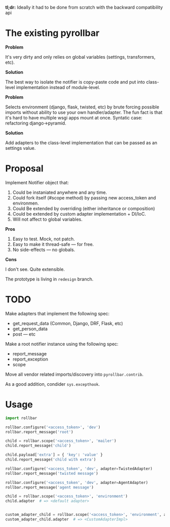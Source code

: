 **tl;dr:** Ideally it had to be done from scratch with
the backward compatibility api

# The existing pyrollbar

**Problem**

It's very dirty and only relies on global variables (settings, transformers, etc).

**Solution**

The best way to isolate the notifier is copy-paste code and put into class-level
implementation instead of module-level.


**Problem**

Selects environment (django, flask, twisted, etc) by brute forcing possible
imports without ability to use your own handler/adapter. The fun fact is that it's
hard to have multiple wsgi apps mount at once. Syntatic case: refactoring django→pyramid.

**Solution**

Add adapters to the class-level implementation that can be passed as an settings value.


# Proposal

Implement Notifier object that:

1. Could be instaniated anywhere and any time.
2. Could fork itself (#scope method) by passing new access_token and environmen.
3. Could Be extended by overriding (either inheritance or composition)
4. Could be extended by custom adapter implementation + DI/IoC.
5. Will not affect to global variables.

**Pros**

1. Easy to test. Mock, not patch.
2. Easy to make it thread-safe — for free.
3. No side-effects — no globals.

**Cons**

I don't see. Quite extensible.

The prototype is living in `redesign` branch.


# TODO

Make adapters that implement the following spec:
  - get_request_data (Common, Django, DRF, Flask, etc)
  - get_person_data
  - post
  — etc

Make a root notifier instance using the following spec:
  - report_message
  - report_exception
  - scope

Move all vendor related imports/discovery into `pyrollbar.contrib`.

As a good addition, condider `sys.excepthook`.

# Usage

```python
import rollbar

rollbar.configure('<access_token>', 'dev')
rollbar.report_message('root')

child = rollbar.scope('<access_token>', 'mailer')
child.report_message('child')

child.payload['extra'] = { 'key': 'value' }
child.report_message('child with extra')

rollbar.configure('<access_token', 'dev', adapter=TwistedAdapter)
rollbar.report_message('twisted message')

rollbar.configure('<access_token', 'dev', adapter=AgentAdapter)
rollbar.report_message('agent message')

child = rollbar.scope('<access_token>', 'environment')
child.adapter  # => <default adapter>


custom_adapter_child = rollbar.scope('<access_token>', 'environment', adapter=CustomAdapterImpl)
custom_adapter_child.adapter  # => <CustomAdapterImpl>
```
